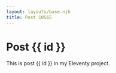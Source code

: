 ```yaml
---
layout: layouts/base.njk
title: Post 10565
---
```


# Post {{ id }}

This is post {{ id }} in my Eleventy project.
